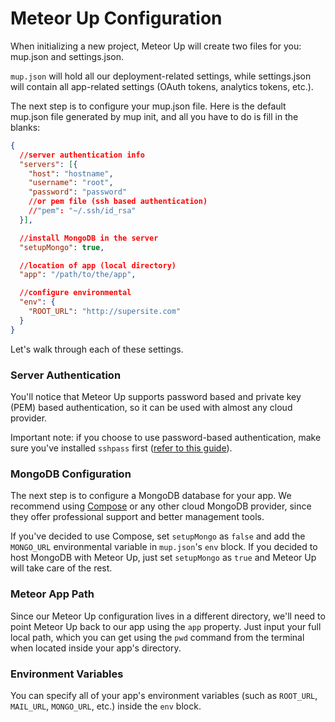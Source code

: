 # Meteor Up Configuration

When initializing a new project, Meteor Up will create two files for you: mup.json and settings.json.

`mup.json` will hold all our deployment-related settings, while settings.json will contain all app-related settings (OAuth tokens, analytics tokens, etc.).

The next step is to configure your mup.json file. Here is the default mup.json file generated by mup init, and all you have to do is fill in the blanks:

```json
{
  //server authentication info
  "servers": [{
    "host": "hostname",
    "username": "root",
    "password": "password"
    //or pem file (ssh based authentication)
    //"pem": "~/.ssh/id_rsa"
  }],

  //install MongoDB in the server
  "setupMongo": true,

  //location of app (local directory)
  "app": "/path/to/the/app",

  //configure environmental
  "env": {
    "ROOT_URL": "http://supersite.com"
  }
}
```

Let's walk through each of these settings.

### Server Authentication

You'll notice that Meteor Up supports password based and private key (PEM) based authentication, so it can be used with almost any cloud provider.

Important note: if you choose to use password-based authentication, make sure you've installed `sshpass` first ([refer to this guide](https://gist.github.com/arunoda/7790979)).

### MongoDB Configuration

The next step is to configure a MongoDB database for your app. We recommend using [Compose](https://www.compose.io/) or any other cloud MongoDB provider, since they offer professional support and better management tools.

If you've decided to use Compose, set `setupMongo` as `false` and add the `MONGO_URL` environmental variable in `mup.json`'s `env` block. If you decided to host MongoDB with Meteor Up, just set `setupMongo` as `true` and Meteor Up will take care of the rest.

### Meteor App Path

Since our Meteor Up configuration lives in a different directory, we'll need to point Meteor Up back to our app using the `app` property. Just input your full local path, which you can get using the `pwd` command from the terminal when located inside your app's directory.

### Environment Variables

You can specify all of your app's environment variables (such as `ROOT_URL`, `MAIL_URL`, `MONGO_URL`, etc.) inside the `env` block.